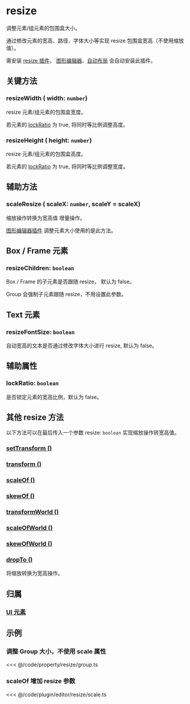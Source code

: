 # resize

调整元素/组元素的包围盒大小。

通过修改元素的宽高、路径、字体大小等实现 resize 包围盒宽高（不使用缩放值）。

需安装 [resize 插件](/plugin/in/resize/index.md)， [图形编辑器](/plugin/in/editor/index.md)、[自动布局](/plugin/in/flow/index.md) 会自动安装此插件。

## 关键方法

### resizeWidth ( width: `number`)

resize 元素/组元素的包围盒宽度。

若元素的 [lockRatio](/reference/UI/editable.md#lockratio-boolean) 为 true, 将同时等比例调整高度。

### resizeHeight ( height: `number`)

resize 元素/组元素的包围盒高度。

若元素的 [lockRatio](/reference/UI/editable.md#lockratio-boolean) 为 true, 将同时等比例调整宽度。

## 辅助方法

### scaleResize ( scaleX: `number`, scaleY = scaleX)

缩放操作转换为宽高值 <badge>增量操作</badge>。

[图形编辑器插件](/plugin/in/editor/index.md) 调整元素大小使用的是此方法。

## Box / Frame 元素

### resizeChildren: `boolean`

Box / Frame 的子元素是否跟随 resize， 默认为 false。

Group 会强制子元素跟随 resize，不用设置此参数。

## Text 元素

### resizeFontSize: `boolean`

自动宽高的文本是否通过修改字体大小进行 resize, 默认为 false。

## 辅助属性

### lockRatio: `boolean`

是否锁定元素的宽高比例，默认为 false。

## 其他 resize 方法

以下方法可以在最后传入一个参数 resize: `boolean` 实现缩放操作转宽高值。

### [setTransform ()](/reference/UI/transform.md#关键方法)

### [transform ()](/reference/UI/transform.md#关键方法)

### [scaleOf ()](/reference/UI/scale.md#关键方法)

### [skewOf ()](/reference/UI/skew.md#关键方法)

### [transformWorld ()](/reference/UI/transform.md#相对世界坐标系)

### [scaleOfWorld ()](/reference/UI/scale.md#关键方法)

### [skewOfWorld ()](/reference/UI/skew.md#关键方法)

### [dropTo ()](/reference/UI/dropTo.md)

将缩放转换为宽高操作。

## 归属

### [UI 元素](/reference/display/UI.md)

## 示例

### 调整 Group 大小，不使用 scale 属性

<<< @/code/property/resize/group.ts

### scaleOf 增加 resize 参数

<<< @/code/plugin/editor/resize/scale.ts
